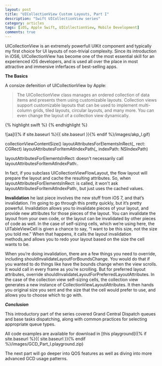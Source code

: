 ```yaml
---
layout: post
title: "UICollectionView Custom Layouts, Part I"
description: "Swift UICollectionView series"
category: articles
tags: [iOS, Apple Swift, UICollectionView, Mobile Development]
comments: true
---
```


UICollectionView is an extremely powerfull UIKit component and typically my first choice for UI layouts of non-trivial complexity. Since its introduction in iOS6, UICollectionView has become one of the most essential skill for an experienced iOS developers, and is used all over the place in most attractive and immersive inferfaces of best-selling apps.

**The Basics**

A consize defenition of UICollectionView by Apple:

> The UICollectionView class manages an ordered collection of data items and presents them using customizable layouts. Collection views support customizable layouts that can be used to implement multi-column grids, tiled layouts, circular layouts, and many more. You can even change the layout of a collection view dynamically.

{% highlight swift %}
{% endhighlight %}

![aa]({% if site.baseurl %}{{ site.baseurl }}{% endif %}/images/akp_l.gif)

collectionViewContentSize()
layoutAttributesForElementsInRect(_ rect: CGRect)
layoutAttributesForItemAtIndexPath(_ indexPath: NSIndexPath)


layoutAttributesForElementsInRect: doesn't necessarily call layoutAttributesForItemAtIndexPath:.

In fact, if you subclass UICollectionViewFlowLayout, the flow layout will prepare the layout and cache the resulting attributes. So, when layoutAttributesForElementsInRect: is called, it won't ask layoutAttributesForItemAtIndexPath:, but just uses the cached values.



**Invalidation**
he last piece involves the new stuff from iOS 7, and that’s invalidation. I’m going to go through this pretty quickly, but it’s pretty powerful. Invalidation allows you to invalidate pieces of your layout, and provide new attributes for those pieces of the layout. You can invalidate the layout from your own code, or the layout can be invalidated by other pieces of code as well. In the case of self-sizing cells, which we’re using here, the UITableViewCell is given a chance to say, “I want to be this size, not the size you told me.” When that happens, it calls the layout invalidation methods,and allows you to redo your layout based on the size the cell wants to be.

When you’re doing invalidation, there are a few things you need to override, including shouldInvalidateLayoutForBoundsChange. You would do that if you wanted to do things like have the bounds change when the view scrolls. It would call in every frame as you’re scrolling. But for preferred layout attributes, override shouldInvalidateLayoutForPreferredLayoutAttributes. In the case of the collection view self-sizing cells, the collection view generates a new instance of CollectionViewLayoutAttributes. It then hands you original size you sent and the size that the cell would prefer to use, and allows you to choose which to go with.


***Conclusion***

This introductory part of the series covered Grand Central Dispatch queues and base tasks dispatching, along with common practices for selecting appropriate queue types.

All code examples are available for download in [this playground]({% if site.baseurl %}{{ site.baseurl }}{% endif %}/images/GCD_Part_I.playground.zip)

The next part will go deeper into QOS features as well as diving into more advanced GCD usage patterns.
